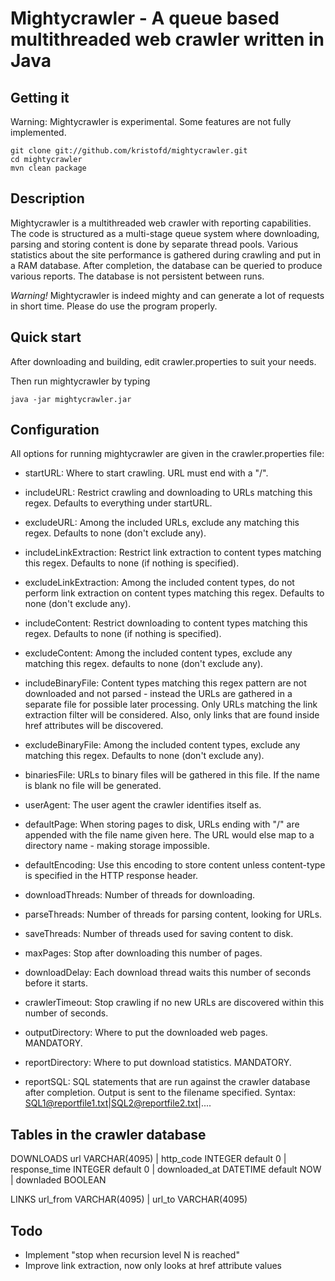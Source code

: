 Mightycrawler - A queue based multithreaded web crawler written in Java
=======================================================================

Getting it
-----------

Warning: Mightycrawler is experimental. Some features are not fully implemented.

    git clone git://github.com/kristofd/mightycrawler.git
    cd mightycrawler
    mvn clean package


Description
-----------

Mightycrawler is a multithreaded web crawler with reporting capabilities. The code is structured as a multi-stage queue system where downloading, parsing and storing content is done by separate thread pools. Various statistics about the site performance is gathered during crawling and put in a RAM database. After completion, the database can be queried to produce various reports. The database is not persistent between runs.

*Warning!* Mightycrawler is indeed mighty and can generate a lot of requests in short time. Please do use the program properly.


Quick start
-----------

After downloading and building, edit crawler.properties to suit your needs.

Then run mightycrawler by typing

	java -jar mightycrawler.jar


Configuration
-------------

All options for running mightycrawler are given in the crawler.properties file:

* startURL: Where to start crawling. URL must end with a "/".

* includeURL: Restrict crawling and downloading to URLs matching this regex. Defaults to everything under startURL.

* excludeURL: Among the included URLs, exclude any matching this regex. Defaults to none (don't exclude any).

* includeLinkExtraction: Restrict link extraction to content types matching this regex. Defaults to none (if nothing is specified).

* excludeLinkExtraction: Among the included content types, do not perform link extraction on content types matching this regex. Defaults to none (don't exclude any).

* includeContent: Restrict downloading to content types matching this regex. Defaults to none (if nothing is specified).

* excludeContent: Among the included content types, exclude any matching this regex. defaults to none (don't exclude any).

* includeBinaryFile: Content types matching this regex pattern are not downloaded and not parsed - instead the URLs are gathered in a separate file for possible later processing. Only URLs matching the link extraction filter will be considered. Also, only links that are found inside href attributes will be discovered.

* excludeBinaryFile: Among the included content types, exclude any matching this regex. Defaults to none (don't exclude any).

* binariesFile: URLs to binary files will be gathered in this file. If the name is blank no file will be generated.

* userAgent: The user agent the crawler identifies itself as.

* defaultPage: When storing pages to disk, URLs ending with "/" are appended with the file name given here. The URL would else map to a directory name - making storage impossible.

* defaultEncoding: Use this encoding to store content unless content-type is specified in the HTTP response header.

* downloadThreads: Number of threads for downloading.

* parseThreads: Number of threads for parsing content, looking for URLs.

* saveThreads: Number of threads used for saving content to disk.

* maxPages: Stop after downloading this number of pages.

* downloadDelay: Each download thread waits this number of seconds before it starts.

* crawlerTimeout: Stop crawling if no new URLs are discovered within this number of seconds.

* outputDirectory: Where to put the downloaded web pages. MANDATORY.

* reportDirectory: Where to put download statistics. MANDATORY.

* reportSQL: SQL statements that are run against the crawler database after completion. Output is sent to the filename specified. Syntax: SQL1@reportfile1.txt|SQL2@reportfile2.txt|....


Tables in the crawler database
------------------------------

DOWNLOADS
url VARCHAR(4095) | http_code INTEGER default 0 | response_time INTEGER default 0 | downloaded_at DATETIME default NOW | downladed BOOLEAN

LINKS
url_from VARCHAR(4095) | url_to VARCHAR(4095)


Todo
----
* Implement "stop when recursion level N is reached" 
* Improve link extraction, now only looks at href attribute values
